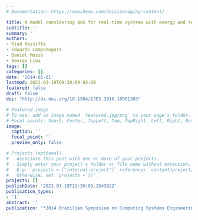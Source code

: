 ```yaml
---
# Documentation: https://wowchemy.com/docs/managing-content/

title: A model considering QoS for real-time systems with energy and temperature constraints
subtitle: ''
summary: ''
authors:
- Riad Nassiffe
- Eduardo Camponogara
- Daniel Mossé
- George Lima
tags: []
categories: []
date: '2014-01-01'
lastmod: 2021-03-19T09:39:09-03:00
featured: false
draft: false
doi: "http://dx.doi.org/10.1504/IJES.2016.10001303"

# Featured image
# To use, add an image named `featured.jpg/png` to your page's folder.
# Focal points: Smart, Center, TopLeft, Top, TopRight, Left, Right, BottomLeft, Bottom, BottomRight.
image:
  caption: ''
  focal_point: ''
  preview_only: false

# Projects (optional).
#   Associate this post with one or more of your projects.
#   Simply enter your project's folder or file name without extension.
#   E.g. `projects = ["internal-project"]` references `content/project/deep-learning/index.md`.
#   Otherwise, set `projects = []`.
projects: []
publishDate: '2021-03-19T12:39:09.154382Z'
publication_types:
- '1'
abstract: ''
publication: '*2014 Brazilian Symposium on Computing Systems Engineering*'
---
```

